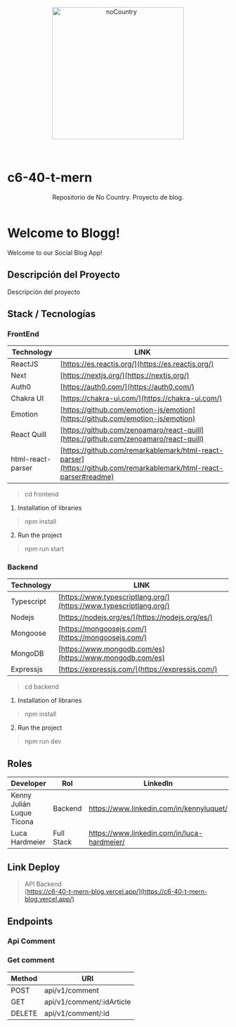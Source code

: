 <p align="center">
  <img src="https://user-images.githubusercontent.com/96850176/182723355-b0eaa185-c6be-408a-8cfb-46eb6e7c4ffc.png" width="300" alt="noCountry"/>
  </a>
</p>
<br />

# c6-40-t-mern
<header>Repositorio de No Country. Proyecto de blog.</header>

<h1>Welcome to Blogg!</h1>
<p>Welcome to our Social Blog App!</p>

## Descripción del Proyecto
<p>
  Descripción del proyecto
</p>

<!-- ## Installation
**Clone the Repository**
```
git clone https://github.com/No-Country/c6-40-t-mern
cd c6-40-t-mern
``` -->

## Stack / Tecnologías

<h3>FrontEnd</h3>

| Technology | LINK |
| ------ | ------ |
| ReactJS | [https://es.reactjs.org/](https://es.reactjs.org/) |
| Next | [https://nextjs.org/](https://nextjs.org/) |
| Auth0 | [https://auth0.com/](https://auth0.com/) |
| Chakra UI | [https://chakra-ui.com/](https://chakra-ui.com/) |
| Emotion| [https://github.com/emotion-js/emotion](https://github.com/emotion-js/emotion) |
| React Quill | [https://github.com/zenoamaro/react-quill](https://github.com/zenoamaro/react-quill) |
| html-react-parser | [https://github.com/remarkablemark/html-react-parser](https://github.com/remarkablemark/html-react-parser#readme) |

> cd frontend

1) Installation of libraries
> npm install

2) Run the project
> npm run start

<h3>Backend</h3>

| Technology | LINK |
| ------ | ------ |
| Typescript | [https://www.typescriptlang.org/](https://www.typescriptlang.org/) |
| Nodejs | [https://nodejs.org/es/](https://nodejs.org/es/) |
| Mongoose | [https://mongoosejs.com/](https://mongoosejs.com/) |
| MongoDB | [https://www.mongodb.com/es](https://www.mongodb.com/es) |
| Expressjs | [https://expressjs.com/](https://expressjs.com/) |


> cd backend

1) Installation of libraries
> npm install

2) Run the project
> npm run dev

## Roles

| Developer | Rol | LinkedIn | GitHub |
| ------- | ------ | ------ | ------ |
| Kenny Julián Luque Ticona | Backend | https://www.linkedin.com/in/kennyluquet/ | https://github.com/Kenny2397 |
| Luca Hardmeier | Full Stack | https://www.linkedin.com/in/luca-hardmeier/ | https://github.com/lucaHardmeier |


## Link Deploy 
> API Backend <br>
[https://c6-40-t-mern-blog.vercel.app/](https://c6-40-t-mern-blog.vercel.app/)

## Endpoints

<h3>Api Comment</h3>
<h3>Get comment</h3>
<table>
    <thead>
        <tr>
            <th>Method</th><th>URI</th>
        </tr>
    </thead>
    <tbody>
        <tr>
            <td>POST</td><td>api/v1/comment</td>
        </tr>
        <tr>
          <td>GET</td><td>api/v1/comment/:idArticle</td>
        </tr>
        <tr>
          <td>DELETE</td><td>api/v1/comment/:id</td>
        </tr>
    </tbody>
<table>

